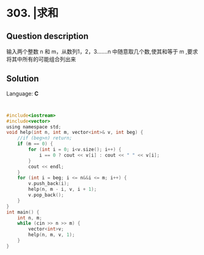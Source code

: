 # 303. |求和

## Question description


输入两个整数 n 和 m，从数列1，2，3.......n 中随意取几个数,使其和等于 m ,要求将其中所有的可能组合列出来


## Solution

Language: **C**

```C


#include<iostream>
#include<vector>
using namespace std;
void help(int n, int m, vector<int>& v, int beg) {
    //if (beg>n) return;
    if (m == 0) {
        for (int i = 0; i<v.size(); i++) {
            i == 0 ? cout << v[i] : cout << " " << v[i];
        }
        cout << endl;
    }
    for (int i = beg; i <= n&&i <= m; i++) {
        v.push_back(i);
        help(n, m - i, v, i + 1);
        v.pop_back();
    }
}
int main() {
    int n, m;
    while (cin >> n >> m) {
        vector<int>v;
        help(n, m, v, 1);
    }
}
```


